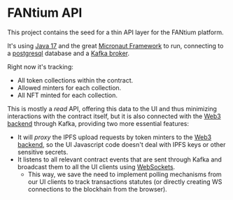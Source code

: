 # FANtium API


This project contains the seed for a thin API layer for the FANtium platform. 

It's using [Java 17](https://www.oracle.com/java/technologies/javase/jdk17-archive-downloads.html) and the great [Micronaut Framework](https://docs.micronaut.io/3.5.1/guide/index.html) to run, connecting to a [postgresql](https://www.postgresql.org/) database and a [Kafka broker](https://kafka.apache.org/).


Right now it's tracking:

* All token collections within the contract.
* Allowed minters for each collection.
* All NFT minted for each collection.


This is mostly a *read* API, offering this data to the UI and thus minimizing interactions with the contract itself, but it is also connected with the [Web3 backend](https://github.com/olmaygti/fantium/tree/master/back/web3) through Kafka, providing two more essential features:

* It will *proxy* the IPFS upload requests by token minters to the [Web3 backend](https://github.com/olmaygti/fantium/tree/master/back/web3), so the UI Javascript code doesn't deal with IPFS keys or other sensitive secrets.
* It listens to all relevant contract events that are sent through Kafka and broadcast them to all the UI clients using [WebSockets](https://en.wikipedia.org/wiki/WebSocket).
    - This way, we save the need to implement polling mechanisms from our UI clients to track transactions statutes (or directly creating WS connections to the blockhain from the browser).




